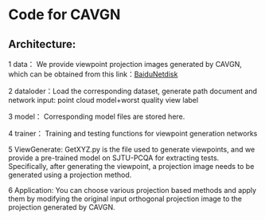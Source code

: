 # **Code for CAVGN**



## Architecture:

1 data：
    We provide viewpoint projection images generated by CAVGN, which can be obtained from this link：[BaiduNetdisk](https://pan.baidu.com/s/1K1xP0c_tjCGF0fe3RZkUQw?pwd=ydpj) 


2 dataloder：Load the corresponding dataset, generate path document and network input: point cloud model+worst quality view label

3 model：
    Corresponding model files are stored here.

4 trainer：
    Training and testing functions for viewpoint generation networks

5 ViewGenerate:
    GetXYZ.py is the file used to generate viewpoints, and we provide a pre-trained model on SJTU-PCQA for extracting tests.
    Specifically, after generating the viewpoint, a projection image needs to be generated using a projection method.

6 Application:
    You can choose various projection based methods and apply them by modifying the original input orthogonal projection image to the projection generated by CAVGN.
